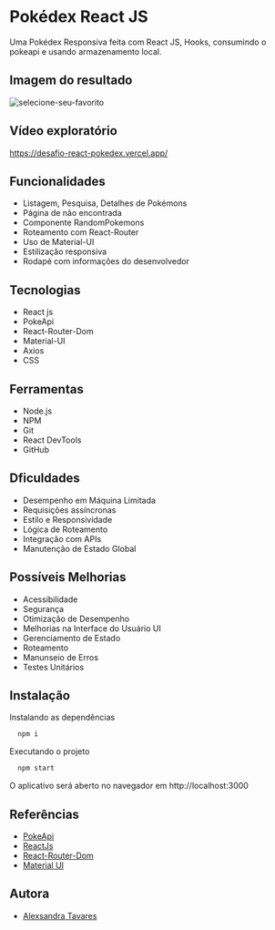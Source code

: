 
# Pokédex React JS

Uma Pokédex Responsiva feita com React JS, Hooks, consumindo o pokeapi e usando armazenamento local.

## Imagem do resultado

![selecione-seu-favorito](https://github.com/alexsabrasil/React-Pokedex/assets/113733583/1dcc1d09-321e-49c5-9936-31f0472f1a3e)

## Vídeo exploratório

https://desafio-react-pokedex.vercel.app/


## Funcionalidades

- Listagem, Pesquisa, Detalhes de Pokémons
- Página de não encontrada
- Componente RandomPokemons
- Roteamento com React-Router
- Uso de Material-UI
- Estilização responsiva
- Rodapé com informações do desenvolvedor


## Tecnologias

- React js
- PokeApi
- React-Router-Dom
- Material-UI
- Axios
- CSS


## Ferramentas

- Node.js
- NPM
- Git
- React DevTools
- GitHub


## Dficuldades

- Desempenho em Máquina Limitada
- Requisições assíncronas
- Estilo e Responsividade
- Lógica de Roteamento
- Integração com APIs
- Manutenção de Estado Global


## Possíveis Melhorias

- Acessibilidade
- Segurança
- Otimização de Desempenho
- Melhorias na Interface do Usuário UI
- Gerenciamento de Estado
- Roteamento
- Manunseio de Erros
- Testes Unitários


## Instalação

Instalando as dependências
```bash
  npm i
```
Executando o projeto
```bash
  npm start
```
O aplicativo será aberto no navegador em http://localhost:3000

## Referências

 - [PokeApi](https://pokeapi.co/)
 - [ReactJs](https://pt-br.reactjs.org/)
 - [React-Router-Dom](https://reactrouter.com/)
 - [Material UI](https://mui.com/pt/)


## Autora

- [Alexsandra Tavares](https://github.com/alexsabrasil/)



